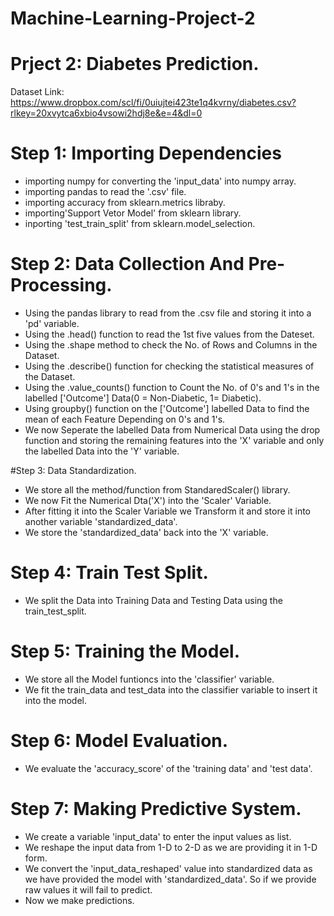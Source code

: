 # Machine-Learning-Project-2
# Prject 2: Diabetes Prediction.
Dataset Link: https://www.dropbox.com/scl/fi/0uiujtei423te1q4kvrny/diabetes.csv?rlkey=20xvytca6xbio4vsowi2hdj8e&e=4&dl=0 

# Step 1: Importing Dependencies
* importing numpy for converting the 'input_data' into numpy array.
* importing pandas to read the '.csv' file.
* importing accuracy from sklearn.metrics libraby.
* importing'Support Vetor Model' from sklearn library.
* inporting 'test_train_split' from sklearn.model_selection.

# Step 2: Data Collection And Pre-Processing.
* Using the pandas library to read from the .csv file and storing it into a 'pd' variable.
* Using the .head() function to read the 1st five values from the Dateset.
* Using the .shape method to check the No. of Rows and Columns in the Dataset.
* Using the .describe() function for checking the statistical measures of the Dataset.
* Using the .value_counts() function to Count the No. of 0's and 1's in the labelled ['Outcome'] Data(0 = Non-Diabetic, 1= Diabetic).
* Using groupby() function on the ['Outcome'] labelled Data to find the mean of each Feature Depending on 0's and 1's.
* We now Seperate the labelled Data from Numerical Data using the drop function and storing the remaining features into the 'X' variable and only the labelled Data into the 'Y' variable.

#Step 3: Data Standardization.
* We store all the method/function from StandaredScaler() library.
* We now Fit the Numerical Dta('X') into the 'Scaler' Variable.
* After fitting it into the Scaler Variable we Transform it and store it into another variable 'standardized_data'.
* We store the 'standardized_data' back into the 'X' variable.

# Step 4: Train Test Split.
* We split the Data into Training Data and Testing Data using the train_test_split.

# Step 5: Training the Model.
* We store all the Model funtioncs into the 'classifier' variable.
* We fit the train_data and test_data into the classifier variable to insert it into the model.

# Step 6: Model Evaluation.
* We evaluate the 'accuracy_score' of the 'training data' and 'test data'.

# Step 7: Making Predictive System.
* We create a variable 'input_data' to enter the input values as list.
* We reshape the input data from 1-D to 2-D as we are providing it in 1-D form.
* We convert the 'input_data_reshaped' value into standardized data as we have provided the model with 'standardized_data'. So if we provide raw values it will fail to predict.
* Now we make predictions.
